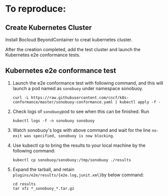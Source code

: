 # To reproduce: 

## Create Kubernetes Cluster 

Install Bocloud BeyondContainer to creat kubernetes cluster.

After the creation completed, add the test cluster and launch the Kubernetes e2e conformance tests.

## Kubernetes e2e conformance test

1. Launch the e2e conformance test with following command, and this will launch a pod named as `sonobuoy` under namespace sonobuoy.
    ```shell 
    curl -L https://raw.githubusercontent.com/cncf/k8s-conformance/master/sonobuoy-conformance.yaml | kubectl apply -f - 
    ``` 
    
2. Check logs of `sonobuoy`pod to see when this can be finished.
Run

    ```shell
    kubectl logs -f -n sonobuoy sonobuoy 
    ``` 
    
3. Watch sonobuoy's logs with above command and wait for the line `no-exit was specified, sonobuoy is now blocking`.

4. Use kubectl cp to bring the results to your local machine by the following command:
    ```
    kubectl cp sonobuoy/sonobuoy:/tmp/sonobuoy ./results
    ```
 
5. Expand the tarball, and retain `plugins/e2e/results/{e2e.log,junit.xml}`by below command:
    ```
    cd results
    tar xfz *_sonobuoy_*.tar.gz
    ```
    


